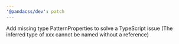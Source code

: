 ```yaml
---
'@pandacss/dev': patch
---
```


Add missing type PatternProperties to solve a TypeScript issue (The inferred type of xxx cannot be named without a
reference)
